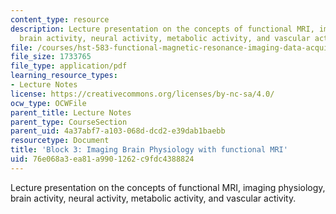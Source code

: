 ```yaml
---
content_type: resource
description: Lecture presentation on the concepts of functional MRI, imaging physiology,
  brain activity, neural activity, metabolic activity, and vascular activity.
file: /courses/hst-583-functional-magnetic-resonance-imaging-data-acquisition-and-analysis-fall-2008/76e068a3ea81a9901262c9fdc4388824_1006_db_physiol1.pdf
file_size: 1733765
file_type: application/pdf
learning_resource_types:
- Lecture Notes
license: https://creativecommons.org/licenses/by-nc-sa/4.0/
ocw_type: OCWFile
parent_title: Lecture Notes
parent_type: CourseSection
parent_uid: 4a37abf7-a103-068d-dcd2-e39dab1baebb
resourcetype: Document
title: 'Block 3: Imaging Brain Physiology with functional MRI'
uid: 76e068a3-ea81-a990-1262-c9fdc4388824
---
```

Lecture presentation on the concepts of functional MRI, imaging physiology, brain activity, neural activity, metabolic activity, and vascular activity.